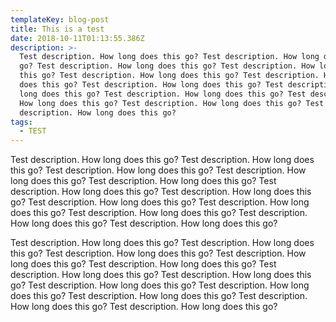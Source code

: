 ```yaml
---
templateKey: blog-post
title: This is a test
date: 2018-10-11T01:13:55.386Z
description: >-
  Test description. How long does this go? Test description. How long does this
  go? Test description. How long does this go? Test description. How long does
  this go? Test description. How long does this go? Test description. How long
  does this go? Test description. How long does this go? Test description. How
  long does this go? Test description. How long does this go? Test description.
  How long does this go? Test description. How long does this go? Test
  description. How long does this go?
tags:
  - TEST
---
```

Test description. How long does this go? Test description. How long does this go? Test description. How long does this go? Test description. How long does this go? Test description. How long does this go? Test description. How long does this go? Test description. How long does this go? Test description. How long does this go? Test description. How long does this go? Test description. How long does this go? Test description. How long does this go? Test description. How long does this go?

Test description. How long does this go? Test description. How long does this go? Test description. How long does this go? Test description. How long does this go? Test description. How long does this go? Test description. How long does this go? Test description. How long does this go? Test description. How long does this go? Test description. How long does this go? Test description. How long does this go? Test description. How long does this go? Test description. How long does this go?

